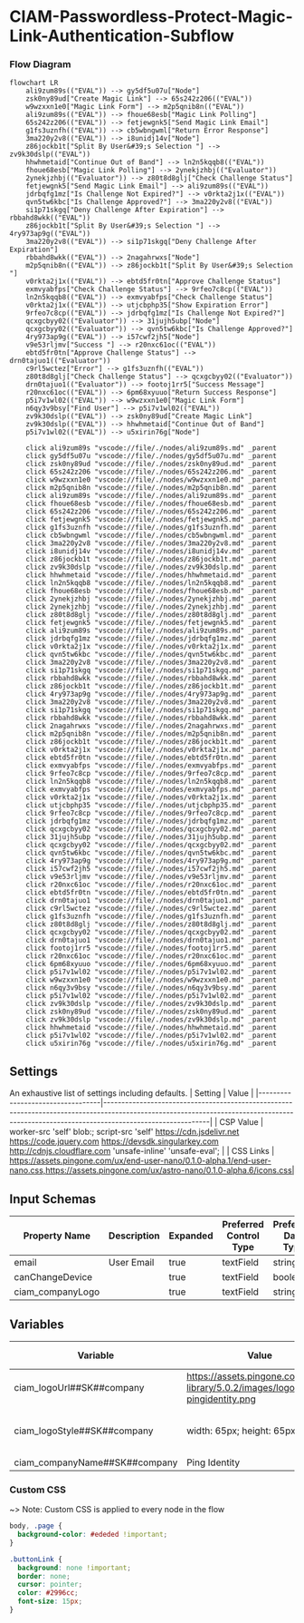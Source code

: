 # CIAM-Passwordless-Protect-Magic-Link-Authentication-Subflow

### Flow Diagram
```mermaid
flowchart LR
    ali9zum89s(("EVAL")) --> gy5df5u07u["Node"]
    zsk0ny89ud["Create Magic Link"] --> 65s242z206(("EVAL"))
    w9wzxxn1e0["Magic Link Form"] --> m2p5qnib8n(("EVAL"))
    ali9zum89s(("EVAL")) --> fhoue68esb["Magic Link Polling"]
    65s242z206(("EVAL")) --> fetjewgnk5["Send Magic Link Email"]
    g1fs3uznfh(("EVAL")) --> cb5wbngwml["Return Error Response"]
    3ma220y2v8(("EVAL")) --> i8unidj14v["Node"]
    z86jockb1t["Split By User&#39;s Selection "] --> zv9k30dslp(("EVAL"))
    hhwhmetaid["Continue Out of Band"] --> ln2n5kqqb8(("EVAL"))
    fhoue68esb["Magic Link Polling"] --> 2ynekjzhbj(("Evaluator"))
    2ynekjzhbj(("Evaluator")) --> z80t8d8glj["Check Challenge Status"]
    fetjewgnk5["Send Magic Link Email"] --> ali9zum89s(("EVAL"))
    jdrbqfg1mz["Is Challenge Not Expired?"] --> v0rkta2j1x(("EVAL"))
    qvn5tw6kbc["Is Challenge Approved?"] --> 3ma220y2v8(("EVAL"))
    si1p71skgq["Deny Challenge After Expiration"] --> rbbahd8wkk(("EVAL"))
    z86jockb1t["Split By User&#39;s Selection "] --> 4ry973ap9g(("EVAL"))
    3ma220y2v8(("EVAL")) --> si1p71skgq["Deny Challenge After Expiration"]
    rbbahd8wkk(("EVAL")) --> 2nagahrwxs["Node"]
    m2p5qnib8n(("EVAL")) --> z86jockb1t["Split By User&#39;s Selection "]
    v0rkta2j1x(("EVAL")) --> ebtd5fr0tn["Approve Challenge Status"]
    exmvyabfps["Check Challenge Status"] --> 9rfeo7c8cp(("EVAL"))
    ln2n5kqqb8(("EVAL")) --> exmvyabfps["Check Challenge Status"]
    v0rkta2j1x(("EVAL")) --> utjcbphp35["Show Expiration Error"]
    9rfeo7c8cp(("EVAL")) --> jdrbqfg1mz["Is Challenge Not Expired?"]
    qcxgcbyy02(("Evaluator")) --> 31jujh5ubp["Node"]
    qcxgcbyy02(("Evaluator")) --> qvn5tw6kbc["Is Challenge Approved?"]
    4ry973ap9g(("EVAL")) --> i57cwf2jh5["Node"]
    v9e53rljmv["Success "] --> r20nxc61oc(("EVAL"))
    ebtd5fr0tn["Approve Challenge Status"] --> drn0tajuo1(("Evaluator"))
    c9rl5wctez["Error"] --> g1fs3uznfh(("EVAL"))
    z80t8d8glj["Check Challenge Status"] --> qcxgcbyy02(("Evaluator"))
    drn0tajuo1(("Evaluator")) --> footoj1rr5["Success Message"]
    r20nxc61oc(("EVAL")) --> 6pm68xyuuo["Return Success Response"]
    p5i7v1wl02(("EVAL")) --> w9wzxxn1e0["Magic Link Form"]
    n6qy3v9bsy["Find User"] --> p5i7v1wl02(("EVAL"))
    zv9k30dslp(("EVAL")) --> zsk0ny89ud["Create Magic Link"]
    zv9k30dslp(("EVAL")) --> hhwhmetaid["Continue Out of Band"]
    p5i7v1wl02(("EVAL")) --> u5xirin76g["Node"]

    click ali9zum89s "vscode://file/./nodes/ali9zum89s.md" _parent
    click gy5df5u07u "vscode://file/./nodes/gy5df5u07u.md" _parent
    click zsk0ny89ud "vscode://file/./nodes/zsk0ny89ud.md" _parent
    click 65s242z206 "vscode://file/./nodes/65s242z206.md" _parent
    click w9wzxxn1e0 "vscode://file/./nodes/w9wzxxn1e0.md" _parent
    click m2p5qnib8n "vscode://file/./nodes/m2p5qnib8n.md" _parent
    click ali9zum89s "vscode://file/./nodes/ali9zum89s.md" _parent
    click fhoue68esb "vscode://file/./nodes/fhoue68esb.md" _parent
    click 65s242z206 "vscode://file/./nodes/65s242z206.md" _parent
    click fetjewgnk5 "vscode://file/./nodes/fetjewgnk5.md" _parent
    click g1fs3uznfh "vscode://file/./nodes/g1fs3uznfh.md" _parent
    click cb5wbngwml "vscode://file/./nodes/cb5wbngwml.md" _parent
    click 3ma220y2v8 "vscode://file/./nodes/3ma220y2v8.md" _parent
    click i8unidj14v "vscode://file/./nodes/i8unidj14v.md" _parent
    click z86jockb1t "vscode://file/./nodes/z86jockb1t.md" _parent
    click zv9k30dslp "vscode://file/./nodes/zv9k30dslp.md" _parent
    click hhwhmetaid "vscode://file/./nodes/hhwhmetaid.md" _parent
    click ln2n5kqqb8 "vscode://file/./nodes/ln2n5kqqb8.md" _parent
    click fhoue68esb "vscode://file/./nodes/fhoue68esb.md" _parent
    click 2ynekjzhbj "vscode://file/./nodes/2ynekjzhbj.md" _parent
    click 2ynekjzhbj "vscode://file/./nodes/2ynekjzhbj.md" _parent
    click z80t8d8glj "vscode://file/./nodes/z80t8d8glj.md" _parent
    click fetjewgnk5 "vscode://file/./nodes/fetjewgnk5.md" _parent
    click ali9zum89s "vscode://file/./nodes/ali9zum89s.md" _parent
    click jdrbqfg1mz "vscode://file/./nodes/jdrbqfg1mz.md" _parent
    click v0rkta2j1x "vscode://file/./nodes/v0rkta2j1x.md" _parent
    click qvn5tw6kbc "vscode://file/./nodes/qvn5tw6kbc.md" _parent
    click 3ma220y2v8 "vscode://file/./nodes/3ma220y2v8.md" _parent
    click si1p71skgq "vscode://file/./nodes/si1p71skgq.md" _parent
    click rbbahd8wkk "vscode://file/./nodes/rbbahd8wkk.md" _parent
    click z86jockb1t "vscode://file/./nodes/z86jockb1t.md" _parent
    click 4ry973ap9g "vscode://file/./nodes/4ry973ap9g.md" _parent
    click 3ma220y2v8 "vscode://file/./nodes/3ma220y2v8.md" _parent
    click si1p71skgq "vscode://file/./nodes/si1p71skgq.md" _parent
    click rbbahd8wkk "vscode://file/./nodes/rbbahd8wkk.md" _parent
    click 2nagahrwxs "vscode://file/./nodes/2nagahrwxs.md" _parent
    click m2p5qnib8n "vscode://file/./nodes/m2p5qnib8n.md" _parent
    click z86jockb1t "vscode://file/./nodes/z86jockb1t.md" _parent
    click v0rkta2j1x "vscode://file/./nodes/v0rkta2j1x.md" _parent
    click ebtd5fr0tn "vscode://file/./nodes/ebtd5fr0tn.md" _parent
    click exmvyabfps "vscode://file/./nodes/exmvyabfps.md" _parent
    click 9rfeo7c8cp "vscode://file/./nodes/9rfeo7c8cp.md" _parent
    click ln2n5kqqb8 "vscode://file/./nodes/ln2n5kqqb8.md" _parent
    click exmvyabfps "vscode://file/./nodes/exmvyabfps.md" _parent
    click v0rkta2j1x "vscode://file/./nodes/v0rkta2j1x.md" _parent
    click utjcbphp35 "vscode://file/./nodes/utjcbphp35.md" _parent
    click 9rfeo7c8cp "vscode://file/./nodes/9rfeo7c8cp.md" _parent
    click jdrbqfg1mz "vscode://file/./nodes/jdrbqfg1mz.md" _parent
    click qcxgcbyy02 "vscode://file/./nodes/qcxgcbyy02.md" _parent
    click 31jujh5ubp "vscode://file/./nodes/31jujh5ubp.md" _parent
    click qcxgcbyy02 "vscode://file/./nodes/qcxgcbyy02.md" _parent
    click qvn5tw6kbc "vscode://file/./nodes/qvn5tw6kbc.md" _parent
    click 4ry973ap9g "vscode://file/./nodes/4ry973ap9g.md" _parent
    click i57cwf2jh5 "vscode://file/./nodes/i57cwf2jh5.md" _parent
    click v9e53rljmv "vscode://file/./nodes/v9e53rljmv.md" _parent
    click r20nxc61oc "vscode://file/./nodes/r20nxc61oc.md" _parent
    click ebtd5fr0tn "vscode://file/./nodes/ebtd5fr0tn.md" _parent
    click drn0tajuo1 "vscode://file/./nodes/drn0tajuo1.md" _parent
    click c9rl5wctez "vscode://file/./nodes/c9rl5wctez.md" _parent
    click g1fs3uznfh "vscode://file/./nodes/g1fs3uznfh.md" _parent
    click z80t8d8glj "vscode://file/./nodes/z80t8d8glj.md" _parent
    click qcxgcbyy02 "vscode://file/./nodes/qcxgcbyy02.md" _parent
    click drn0tajuo1 "vscode://file/./nodes/drn0tajuo1.md" _parent
    click footoj1rr5 "vscode://file/./nodes/footoj1rr5.md" _parent
    click r20nxc61oc "vscode://file/./nodes/r20nxc61oc.md" _parent
    click 6pm68xyuuo "vscode://file/./nodes/6pm68xyuuo.md" _parent
    click p5i7v1wl02 "vscode://file/./nodes/p5i7v1wl02.md" _parent
    click w9wzxxn1e0 "vscode://file/./nodes/w9wzxxn1e0.md" _parent
    click n6qy3v9bsy "vscode://file/./nodes/n6qy3v9bsy.md" _parent
    click p5i7v1wl02 "vscode://file/./nodes/p5i7v1wl02.md" _parent
    click zv9k30dslp "vscode://file/./nodes/zv9k30dslp.md" _parent
    click zsk0ny89ud "vscode://file/./nodes/zsk0ny89ud.md" _parent
    click zv9k30dslp "vscode://file/./nodes/zv9k30dslp.md" _parent
    click hhwhmetaid "vscode://file/./nodes/hhwhmetaid.md" _parent
    click p5i7v1wl02 "vscode://file/./nodes/p5i7v1wl02.md" _parent
    click u5xirin76g "vscode://file/./nodes/u5xirin76g.md" _parent
```


## Settings
An exhaustive list of settings including defaults.
| Setting                          | Value                                                                                                                                                                                   |
|----------------------------------|-----------------------------------------------------------------------------------------------------------------------------------------------------------------------------------------|
| CSP Value                        | worker-src &#39;self&#39; blob:; script-src &#39;self&#39; https://cdn.jsdelivr.net https://code.jquery.com https://devsdk.singularkey.com http://cdnjs.cloudflare.com &#39;unsafe-inline&#39; &#39;unsafe-eval&#39;; | 
 | CSS Links                        | https://assets.pingone.com/ux/end-user-nano/0.1.0-alpha.1/end-user-nano.css,https://assets.pingone.com/ux/astro-nano/0.1.0-alpha.6/icons.css|

## Input Schemas
| Property Name | Description | Expanded | Preferred Control Type | Preferred Data Type | Required |
|----------------------------------|-----------------|-----------------|-----------------|-----------------|-----------------|
| email | User Email | true | textField | string | true | 
 | canChangeDevice |  | true | textField | boolean | true | 
 | ciam_companyLogo |  | true | textField | string | false | 
 


## Variables
| Variable | Value | Context | Display Name | Field Type | Min | Max | Mutable | Type |                                                                                                                                                                
|----------------------------------|-----------------|-----------------|-----------------|-----------------|-----------------|-----------------|-----------------|-----------------|
| ciam_logoUrl##SK##company | https://assets.pingone.com/ux/ui-library/5.0.2/images/logo-pingidentity.png | company | URL of company logo | string | 0 | 2000 | true | property | 
 | ciam_logoStyle##SK##company | width: 65px; height: 65px; | company | CSS style for company logo | string | 0 | 2000 | true | property | 
 | ciam_companyName##SK##company | Ping Identity | company |  | string | 0 | 2000 | false | property | 
 

### Custom CSS
~> Note: Custom CSS is applied to every node in the flow

```css
body, .page {
  background-color: #ededed !important;
}

.buttonLink {
  background: none !important;
  border: none;
  cursor: pointer;
  color: #2996cc;
  font-size: 15px;
}
```

